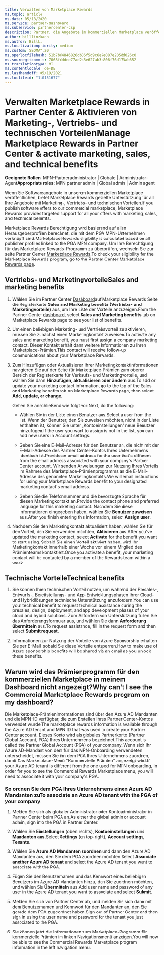 ```yaml
---
title: Verwalten von Marketplace Rewards
ms.topic: article
ms.date: 05/18/2020
ms.service: partner-dashboard
ms.subservice: partnercenter-csp
description: Partner, die Angebote im kommerziellen Marketplace veröffentlichen, sind für Vorteile berechtigt, die Marketingsupport anbieten.
author: billlinzbach
ms.author: BillLi
ms.localizationpriority: medium
ms.custom: SEOMAY.20
ms.openlocfilehash: 51b7bd4846826db86f5d9c6e5e087e285dd026c0
ms.sourcegitcommit: 7063fdddee77ad2d8e627ab3c806f76d173ab652
ms.translationtype: MT
ms.contentlocale: de-DE
ms.lasthandoff: 05/19/2021
ms.locfileid: "110151677"
---
```

# <a name="manage-marketplace-rewards-in-partner-center--activate-marketing-sales-and-technical-benefits"></a><span data-ttu-id="738b0-103">Verwalten Marketplace Rewards in Partner Center & Aktivieren von Marketing-, Vertriebs- und technischen Vorteilen</span><span class="sxs-lookup"><span data-stu-id="738b0-103">Manage Marketplace Rewards in Partner Center & activate marketing, sales, and technical benefits</span></span>

<span data-ttu-id="738b0-104">**Geeignete Rollen:** MPN-Partneradministrator | Globale | Administrator-Agent</span><span class="sxs-lookup"><span data-stu-id="738b0-104">**Appropriate roles**: MPN partner admin | Global admin | Admin agent</span></span>

<span data-ttu-id="738b0-105">Wenn Sie Softwareangebote in unserem kommerziellen Marketplace veröffentlichen, bietet Marketplace Rewards gezielte Unterstützung für all Ihre Angebote mit Marketing-, Vertriebs- und technischen Vorteilen.</span><span class="sxs-lookup"><span data-stu-id="738b0-105">If you  publish software offers to our commercial marketplace, Marketplace Rewards provides targeted support for all your offers with marketing, sales, and technical benefits.</span></span>

<span data-ttu-id="738b0-106">Marketplace Rewards Berechtigung wird basierend auf allen Herausgeberprofilen berechnet, die mit dem PGA MPN-Unternehmen verknüpft sind.</span><span class="sxs-lookup"><span data-stu-id="738b0-106">Marketplace Rewards eligibility is calculated based on all publisher profiles linked to the PGA MPN company.</span></span> <span data-ttu-id="738b0-107">Um Ihre Berechtigung für das Marketplace Rewards-Programm zu überprüfen, wechseln Sie zur seite Partner Center [Marketplace Rewards](https://partner.microsoft.com/dashboard/mpn/program/commercialmarketplace).</span><span class="sxs-lookup"><span data-stu-id="738b0-107">To check your eligibility for the Marketplace Rewards program, go to the Partner Center [Marketplace Rewards page](https://partner.microsoft.com/dashboard/mpn/program/commercialmarketplace).</span></span>

## <a name="sales-and-marketing-benefits"></a><span data-ttu-id="738b0-108">Vertriebs- und Marketingvorteile</span><span class="sxs-lookup"><span data-stu-id="738b0-108">Sales and marketing benefits</span></span>

1. <span data-ttu-id="738b0-109">Wählen Sie im Partner Center [Dashboard](https://partner.microsoft.com/dashboard)auf Marketplace Rewards Seite die Registerkarte **Sales and Marketing benefits (Vertriebs- und Marketingvorteile)** aus, um Ihre Liste der Vorteile anzuzeigen.</span><span class="sxs-lookup"><span data-stu-id="738b0-109">From the Partner Center [dashboard](https://partner.microsoft.com/dashboard), select **Sales and Marketing benefits** tab on Marketplace Rewards page to see your list of benefits.</span></span> 

2. <span data-ttu-id="738b0-110">Um einen beliebigen Marketing- und Vertriebsvorteil zu aktivieren, müssen Sie zunächst einen Marketingkontakt zuweisen.</span><span class="sxs-lookup"><span data-stu-id="738b0-110">To activate any sales and marketing benefit, you must first assign a company marketing contact.</span></span> <span data-ttu-id="738b0-111">Dieser Kontakt erhält dann weitere Informationen zu Ihren Marketplace-Prämien.</span><span class="sxs-lookup"><span data-stu-id="738b0-111">This contact will receive follow-up communications about your Marketplace Rewards.</span></span>

3. <span data-ttu-id="738b0-112">Zum Hinzufügen oder Aktualisieren Ihrer Marketingkontaktinformationen navigieren Sie auf der Seite für Marketplace-Prämien zum oberen Bereich der Registerkarte für Verkaufs- und Marketingvorteile, und wählen Sie dann **Hinzufügen, aktualisieren oder ändern** aus.</span><span class="sxs-lookup"><span data-stu-id="738b0-112">To add or update your marketing contact information, go to the top of the Sales and Marketing benefits tab on Marketplace Rewards page, then select **Add, update, or change**.</span></span> 

   <span data-ttu-id="738b0-113">Gehen Sie anschließend wie folgt vor:</span><span class="sxs-lookup"><span data-stu-id="738b0-113">Next, do the following:</span></span>

   - <span data-ttu-id="738b0-114">Wählen Sie in der Liste einen Benutzer aus.</span><span class="sxs-lookup"><span data-stu-id="738b0-114">Select a user from the list.</span></span> <span data-ttu-id="738b0-115">Wenn der Benutzer, den Sie zuweisen möchten, nicht in der Liste enthalten ist, können Sie unter „Kontoeinstellungen“ neue Benutzer hinzufügen.</span><span class="sxs-lookup"><span data-stu-id="738b0-115">If the user you want to assign is not in the list, you can add new users in Account settings.</span></span>

   - <span data-ttu-id="738b0-116">Geben Sie eine E-Mail-Adresse für den Benutzer an, die nicht mit der E-Mail-Adresse des Partner Center-Kontos Ihres Unternehmens identisch ist.</span><span class="sxs-lookup"><span data-stu-id="738b0-116">Provide an email address for the user that's different from the email address associated with your company's Partner Center account.</span></span> <span data-ttu-id="738b0-117">Wir senden Anweisungen zur Nutzung Ihres Vorteils im Rahmen des Marketplace-Prämienprogramms an die E-Mail-Adresse des genannten Marketingkontakts.</span><span class="sxs-lookup"><span data-stu-id="738b0-117">We will email instructions for using your Marketplace Rewards benefit to your designated marketing contact's email address.</span></span>

   - <span data-ttu-id="738b0-118">Geben Sie die Telefonnummer und die bevorzugte Sprache für diesen Marketingkontakt an.</span><span class="sxs-lookup"><span data-stu-id="738b0-118">Provide the contact phone and preferred language for this marketing contact.</span></span> <span data-ttu-id="738b0-119">Nachdem Sie diese Informationen eingegeben haben, wählen Sie **Benutzer zuweisen** aus.</span><span class="sxs-lookup"><span data-stu-id="738b0-119">After you finish entering this information, select **Assign user**.</span></span>

4. <span data-ttu-id="738b0-120">Nachdem Sie den Marketingkontakt aktualisiert haben, wählen Sie für den Vorteil, den Sie verwenden möchten, **Aktivieren** aus.</span><span class="sxs-lookup"><span data-stu-id="738b0-120">After you’ve updated the marketing contact, select **Activate** for the benefit you want to start using.</span></span> <span data-ttu-id="738b0-121">Sobald Sie einen Vorteil aktiviert haben, wird Ihr Marketingkontakt innerhalb einer Woche von einem Mitglied des Prämienteams kontaktiert.</span><span class="sxs-lookup"><span data-stu-id="738b0-121">Once you activate a benefit, your marketing contact will be contacted by a member of the Rewards team within a week.</span></span>

## <a name="technical-benefits"></a><span data-ttu-id="738b0-122">Technische Vorteile</span><span class="sxs-lookup"><span data-stu-id="738b0-122">Technical benefits</span></span>

1. <span data-ttu-id="738b0-123">Sie können Ihren technischen Vorteil nutzen, um während der Presales-, Entwurfs-, Bereitstellungs- und App-Entwicklungsphasen Ihrer Cloud- und Hybridlösungen technische Unterstützung anzufordern.</span><span class="sxs-lookup"><span data-stu-id="738b0-123">You can use your technical benefit to request technical assistance during the presales, design, deployment, and app development phases of your cloud and hybrid solutions.</span></span> <span data-ttu-id="738b0-124">Zum Anfordern von Unterstützung füllen Sie das Anforderungsformular aus, und wählen Sie dann **Anforderung übermitteln** aus.</span><span class="sxs-lookup"><span data-stu-id="738b0-124">To request assistance, fill in the request form and then select **Submit request**.</span></span>

2. <span data-ttu-id="738b0-125">Informationen zur Nutzung der Vorteile von Azure Sponsorship erhalten Sie per E-Mail, sobald Sie diese Vorteile entsperren.</span><span class="sxs-lookup"><span data-stu-id="738b0-125">How to make use of Azure sponsorship benefits will be shared via an email as you unlock these benefits.</span></span>

## <a name="why-cant-i-see-the-commercial-marketplace-rewards-program-on-my-dashboard"></a><span data-ttu-id="738b0-126">Warum wird das Prämienprogramm für den kommerziellen Marketplace in meinem Dashboard nicht angezeigt?</span><span class="sxs-lookup"><span data-stu-id="738b0-126">Why can't I see the Commercial Marketplace Rewards program on my dashboard?</span></span>

<span data-ttu-id="738b0-127">Die Marketplace-Prämieninformationen sind über den Azure AD Mandanten und die MPN-ID verfügbar, die zum Erstellen Ihres Partner Center-Kontos verwendet wurde.</span><span class="sxs-lookup"><span data-stu-id="738b0-127">The marketplace rewards information is available through the Azure AD tenant and MPN ID that was used to create your Partner Center account.</span></span> <span data-ttu-id="738b0-128">Dieses Konto wird als globales Partnerkonto (Partner Global Account, PGA) Ihres Unternehmens bezeichnet.</span><span class="sxs-lookup"><span data-stu-id="738b0-128">This account is called the Partner Global Account (PGA) of your company.</span></span> <span data-ttu-id="738b0-129">Wenn sich Ihr Azure AD-Mandant von dem für das MPN-Onboarding verwendeten unterscheidet, müssen Sie ihn dem PGA Ihres Unternehmens zuordnen, damit Das Marketplace-Menü "Kommerzielle Prämien" angezeigt wird.</span><span class="sxs-lookup"><span data-stu-id="738b0-129">If your Azure AD tenant is different from the  one used for MPN onboarding, in order for you to see the Commercial Rewards Marketplace menu, you will need to associate it with your company's PGA.</span></span>

### <a name="to-associate-an-azure-ad-tenant-with-the-pga-of-your-company"></a><span data-ttu-id="738b0-130">So ordnen Sie dem PGA Ihres Unternehmens einen Azure AD Mandanten zu</span><span class="sxs-lookup"><span data-stu-id="738b0-130">To associate an Azure AD tenant with the PGA of your company</span></span>

1. <span data-ttu-id="738b0-131">Melden Sie sich als globaler Administrator oder Kontoadministrator in Partner Center beim PGA an.</span><span class="sxs-lookup"><span data-stu-id="738b0-131">As either the global admin or account admin, sign into the PGA in Partner Center.</span></span>

2. <span data-ttu-id="738b0-132">Wählen Sie **Einstellungen** (oben rechts), **Kontoeinstellungen** und **Mandanten aus.**</span><span class="sxs-lookup"><span data-stu-id="738b0-132">Select **Settings** (on top-right), **Account settings**, **Tenants**.</span></span> 

3. <span data-ttu-id="738b0-133">Wählen Sie **Azure AD Mandanten zuordnen** und dann den Azure AD Mandanten aus, den Sie dem PGA zuordnen möchten.</span><span class="sxs-lookup"><span data-stu-id="738b0-133">Select **Associate another Azure AD tenant** and select the Azure AD tenant you want to associate with the PGA.</span></span>

4. <span data-ttu-id="738b0-134">Fügen Sie den Benutzernamen und das Kennwort eines beliebigen Benutzers im Azure AD Mandanten hinzu, den Sie zuordnen möchten, und wählen Sie **Übermitteln** aus.</span><span class="sxs-lookup"><span data-stu-id="738b0-134">Add user name and password of any user in the Azure AD tenant you want to associate and select **Submit**.</span></span>

5. <span data-ttu-id="738b0-135">Melden Sie sich von Partner Center ab, und melden Sie sich dann mit dem Benutzernamen und Kennwort für den Mandanten an, den Sie gerade dem PGA zugeordnet haben.</span><span class="sxs-lookup"><span data-stu-id="738b0-135">Sign out of Partner Center and then sign in using the user name and password for the tenant you just associated to the PGA.</span></span>

6. <span data-ttu-id="738b0-136">Sie können jetzt die Informationen zum Marketplace-Programm für kommerzielle Prämien im linken Navigationsmenü anzeigen.</span><span class="sxs-lookup"><span data-stu-id="738b0-136">You will now be able to see the Commercial Rewards Marketplace program information in the left navigation menu.</span></span>

